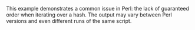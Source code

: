 This example demonstrates a common issue in Perl: the lack of guaranteed order when iterating over a hash. The output may vary between Perl versions and even different runs of the same script.